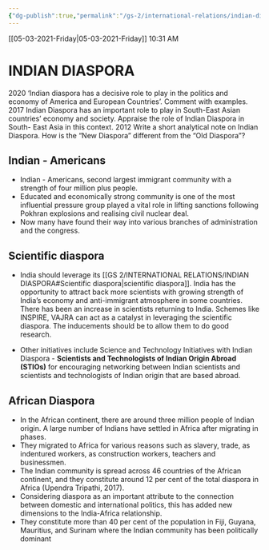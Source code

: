 ```yaml
---
{"dg-publish":true,"permalink":"/gs-2/international-relations/indian-diaspora/"}
---
```


[[05-03-2021-Friday\|05-03-2021-Friday]]  10:31 AM

# INDIAN DIASPORA
2020 ‘Indian diaspora has a decisive role to play in the politics and economy of
America and European Countries’. Comment with examples.
2017
Indian Diaspora has an important role to play in South-East Asian
countries’ economy and society. Appraise the role of Indian Diaspora in
South- East Asia in this context.
2012 Write a short analytical note on Indian Diaspora. How is the “New
Diaspora” different from the “Old Diaspora”?


## Indian - Americans
- Indian - Americans, second largest immigrant community with a strength of four million plus people. 
- Educated and economically strong community is one of the most influential pressure group played a vital role in lifting sanctions following Pokhran explosions and realising civil nuclear deal.
- Now many have found their way into various branches of administration and the congress.



## Scientific diaspora

<div class="transclusion internal-embed is-loaded"><div class="markdown-embed">



- India should leverage its [[GS 2/INTERNATIONAL RELATIONS/INDIAN DIASPORA#Scientific diaspora\|scientific diaspora]]. India has the opportunity to attract back more scientists with growing strength of India’s economy and anti-immigrant atmosphere in some countries. There has been an increase in scientists returning to India. Schemes like INSPIRE, VAJRA can act as a catalyst in leveraging the scientific diaspora. The inducements should be to allow them to do good research. 

</div></div>


<div class="transclusion internal-embed is-loaded"><div class="markdown-embed">



- Other initiatives include Science and Technology Initiatives with Indian Diaspora - **Scientists and Technologists of Indian Origin Abroad (STIOs)** for encouraging networking between Indian scientists and scientists and technologists of Indian origin that are based abroad. 

</div></div>



## African Diaspora
- In the African continent, there are around three million people of Indian origin. A large number of Indians have settled in Africa after migrating in phases. 
- They migrated to Africa for various reasons such as slavery, trade, as indentured workers, as construction workers, teachers and businessmen.
- The Indian community is spread across 46 countries of the African continent, and they constitute around 12 per cent of the total diaspora in Africa (Upendra Tripathi, 2017).
- Considering diaspora as an important attribute to the connection between domestic and international politics, this has added new dimensions to the India-Africa relationship.
- They constitute more than 40 per cent of the population in Fiji, Guyana, Mauritius, and Surinam where the Indian community has been politically dominant